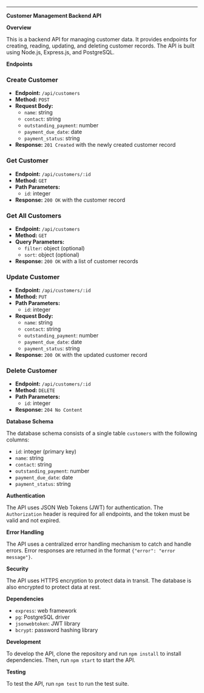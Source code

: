 ---



**Customer Management Backend API**

**Overview**

This is a backend API for managing customer data. It provides endpoints for creating, reading, updating, and deleting customer records. The API is built using Node.js, Express.js, and PostgreSQL.

**Endpoints**

### Create Customer

* **Endpoint:** `/api/customers`
* **Method:** `POST`
* **Request Body:**
  * `name`: string
  * `contact`: string
  * `outstanding_payment`: number
  * `payment_due_date`: date
  * `payment_status`: string
* **Response:** `201 Created` with the newly created customer record

### Get Customer

* **Endpoint:** `/api/customers/:id`
* **Method:** `GET`
* **Path Parameters:**
  * `id`: integer
* **Response:** `200 OK` with the customer record

### Get All Customers

* **Endpoint:** `/api/customers`
* **Method:** `GET`
* **Query Parameters:**
  * `filter`: object (optional)
  * `sort`: object (optional)
* **Response:** `200 OK` with a list of customer records

### Update Customer

* **Endpoint:** `/api/customers/:id`
* **Method:** `PUT`
* **Path Parameters:**
  * `id`: integer
* **Request Body:**
  * `name`: string
  * `contact`: string
  * `outstanding_payment`: number
  * `payment_due_date`: date
  * `payment_status`: string
* **Response:** `200 OK` with the updated customer record

### Delete Customer

* **Endpoint:** `/api/customers/:id`
* **Method:** `DELETE`
* **Path Parameters:**
  * `id`: integer
* **Response:** `204 No Content`

**Database Schema**

The database schema consists of a single table `customers` with the following columns:

* `id`: integer (primary key)
* `name`: string
* `contact`: string
* `outstanding_payment`: number
* `payment_due_date`: date
* `payment_status`: string

**Authentication**

The API uses JSON Web Tokens (JWT) for authentication. The `Authorization` header is required for all endpoints, and the token must be valid and not expired.

**Error Handling**

The API uses a centralized error handling mechanism to catch and handle errors. Error responses are returned in the format `{"error": "error message"}`.

**Security**

The API uses HTTPS encryption to protect data in transit. The database is also encrypted to protect data at rest.

**Dependencies**

* `express`: web framework
* `pg`: PostgreSQL driver
* `jsonwebtoken`: JWT library
* `bcrypt`: password hashing library

**Development**

To develop the API, clone the repository and run `npm install` to install dependencies. Then, run `npm start` to start the API.

**Testing**

To test the API, run `npm test` to run the test suite.
